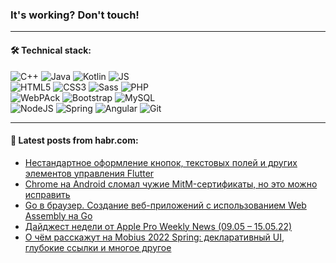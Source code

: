 ### It's working? Don't touch!

---

#### 🛠️ Technical stack:

![C++](https://img.shields.io/badge/C++-informational?logo=c%2B%2B&style=flat&logoColor=white&color=9C033A)
![Java](https://img.shields.io/badge/Java-informational?logo=java&style=flat&logoColor=white&color=007396)
![Kotlin](https://img.shields.io/badge/Kotlin-informational?logo=Kotlin&style=flat&logoColor=white&color=0095D5)
![JS](https://img.shields.io/badge/JS-informational?logo=javaScript&style=flat&logoColor=black&color=F7Df1E) <br>
![HTML5](https://img.shields.io/badge/HTML5-informational?logo=html5&style=flat&logoColor=white&color=E34F26)
![CSS3](https://img.shields.io/badge/CSS3-informational?logo=css3&style=flat&logoColor=white&color=157286)
![Sass](https://img.shields.io/badge/Saas-informational?logo=sass&style=flat&logoColor=white&color=hotpink)
![PHP](https://img.shields.io/badge/PHP-informational?logo=php&style=flat&logoColor=white&color=777BB4) <br>
![WebPAck](https://img.shields.io/badge/WebPack-informational?logo=webPack&style=flat&logoColor=white&color=FF6F00)
![Bootstrap](https://img.shields.io/badge/Bootstrap-informational?logo=Bootstrap&style=flat&logoColor=white&color=7952B3)
![MySQL](https://img.shields.io/badge/MySQL-informational?logo=MySQL&style=flat&logoColor=white&color=00f) <br>
![NodeJS](https://img.shields.io/badge/NodeJS-informational?logo=node.js&style=flat&logoColor=white&color=43853D)
![Spring](https://img.shields.io/badge/Spring-informational?logo=Spring&style=flat&logoColor=white&color=0A9EDC)
![Angular](https://img.shields.io/badge/Vue-informational?logo=vue.js&style=flat&logoColor=white&color=red)
![Git](https://img.shields.io/badge/Git-informational?logo=git&style=flat&logoColor=white&color=darkorange)

___

#### 💬 Latest posts from habr.com:

<!-- BLOG-POST-LIST:START -->
- [Нестандартное оформление кнопок, текстовых полей и других элементов управления Flutter](https://habr.com/ru/post/666052/?utm_source=habrahabr&utm_medium=rss&utm_campaign=666052)
- [Chrome на Android сломал чужие MitM-сертификаты, но это можно исправить](https://habr.com/ru/post/666046/?utm_source=habrahabr&utm_medium=rss&utm_campaign=666046)
- [Go в браузер. Создание веб-приложений с использованием Web Assembly на Go](https://habr.com/ru/post/666004/?utm_source=habrahabr&utm_medium=rss&utm_campaign=666004)
- [Дайджест недели от Apple Pro Weekly News &lpar;09.05 – 15.05.22&rpar;](https://habr.com/ru/post/665956/?utm_source=habrahabr&utm_medium=rss&utm_campaign=665956)
- [О чём расскажут на Mobius 2022 Spring: декларативный UI, глубокие ссылки и многое другое](https://habr.com/ru/post/665718/?utm_source=habrahabr&utm_medium=rss&utm_campaign=665718)
<!-- BLOG-POST-LIST:END -->
